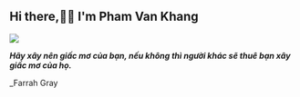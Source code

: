 
  ## Hi there,👋👋 I'm Pham Van Khang 
  
<img align="center" src="https://github-readme-stats.vercel.app/api/?username=vkhangstack&theme=dracula" />

  _**Hãy xây nên giấc mơ của bạn, nếu không thì người khác sẽ thuê bạn xây giấc mơ của họ.**_

_Farrah Gray 